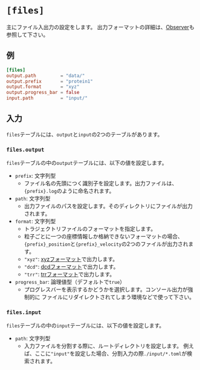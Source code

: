 # `[files]`

主にファイル入出力の設定をします。
出力フォーマットの詳細は、[Observer](Observer.md)も参照して下さい。

## 例

```toml
[files]
output.path         = "data/"
output.prefix       = "protein1"
output.format       = "xyz"
output.progress_bar = false
input.path          = "input/"
```

## 入力

`files`テーブルには、`output`と`input`の2つのテーブルがあります。

### `files.output`

`files`テーブルの中の`output`テーブルには、以下の値を設定します。

- `prefix`: 文字列型
  - ファイル名の先頭につく識別子を設定します。出力ファイルは、`{prefix}.log`のように命名されます。
- `path`: 文字列型
  - 出力ファイルのパスを設定します。そのディレクトリにファイルが出力されます。
- `format`: 文字列型
  - トラジェクトリファイルのフォーマットを指定します。
  - 粒子ごとに一つの座標情報しか格納できないフォーマットの場合、
    `{prefix}_position`と`{prefix}_velocity`の2つのファイルが出力されます。
  - `"xyz"`: [xyzフォーマット](XYZObserver.md)で出力します。
  - `"dcd"`: [dcdフォーマット](DCDObserver.md)で出力します。
  - `"trr"`: [trrフォーマット](TRRObserver.md)で出力します。
- `progress_bar`: 論理値型（デフォルトで`true`）
  - プログレスバーを表示するかどうかを選択します。コンソール出力が強制的に
    ファイルにリダイレクトされてしまう環境などで使って下さい。

### `files.input`

`files`テーブルの中の`input`テーブルには、以下の値を設定します。

- `path`: 文字列型
  - 入力ファイルを分割する際に、ルートディレクトリを設定します。
    例えば、ここに`"input"`を設定した場合、分割入力の際`./input/*.toml`が検索されます。
